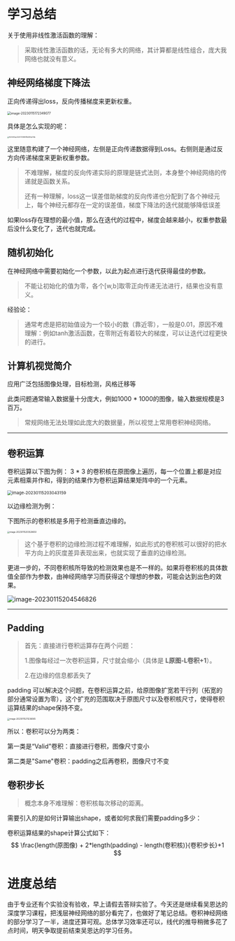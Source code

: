 # 学习总结

关于使用非线性激活函数的理解：

> 采取线性激活函数的话，无论有多大的网络，其计算都是线性组合，庞大我网络也就没有意义。

## 神经网络梯度下降法

正向传递得出loss，反向传播梯度来更新权重。

<img src="https://yoga-typora-photo.oss-cn-beijing.aliyuncs.com/typora_img/image-20230115172349077-1673793433379-1.png" alt="image-20230115172349077" style="zoom:50%;" />

具体是怎么实现的呢：

<img src="https://yoga-typora-photo.oss-cn-beijing.aliyuncs.com/typora_img/f529251aa7d3373f368f18d851a016b-1673793433380-3.jpg" alt="f529251aa7d3373f368f18d851a016b" style="zoom: 25%;" />

这里随意构建了一个神经网络，左侧是正向传递数据得到Loss。右侧则是通过反方向传递梯度来更新权重参数。

> 不难理解，梯度的反向传递实际的原理是链式法则，本身整个神经网络的传递就是函数关系。
>
> 还有一种理解，loss这一误差借助梯度的反向传递也分配到了各个神经元上，每个神经元都存在一定的误差值，梯度下降法的迭代就能够降低误差

如果loss存在理想的最小值，那么在迭代的过程中，梯度会越来越小，权重参数最后没什么变化了，迭代也就完成。



## 随机初始化

在神经网络中需要初始化一个参数，以此为起点进行迭代获得最佳的参数。

> 不能让初始化的值为零，各个[w,b]取零正向传递无法进行，结果也没有意义。

经验论：

>通常考虑是把初始值设为一个较小的数（靠近零），一般是0.01，原因不难理解：例如tanh激活函数，在零附近有着较大的梯度，可以让迭代过程更快的进行。

## 计算机视觉简介

应用广泛包括图像处理，目标检测，风格迁移等

此类问题通常输入数据量十分庞大，例如1000 * 1000的图像，输入数据规模是3百万。

> 常规网络无法处理如此庞大的数据量，所以视觉上常用卷积神经网络。

---

## 卷积运算

卷积运算以下图为例： 3 * 3 的卷积核在原图像上遍历，每一个位置上都是对应元素相乘并作和，得到的结果作为卷积运算结果矩阵中的一个元素。

<img src="https://yoga-typora-photo.oss-cn-beijing.aliyuncs.com/typora_img/image-20230115203043159-1673793460500-7.png" alt="image-20230115203043159" style="zoom:67%;" />

以边缘检测为例：

下图所示的卷积核是多用于检测垂直边缘的。

<img src="https://yoga-typora-photo.oss-cn-beijing.aliyuncs.com/typora_img/image-20230115203528650-1673793460500-9.png" alt="image-20230115203528650" style="zoom: 33%;" />

>这个基于卷积的边缘检测过程不难理解，如此形式的卷积核可以很好的把水平方向上的灰度差异表现出来，也就实现了垂直的边缘检测。



更进一步的，不同卷积核所导致的检测效果也是不一样的。如果将卷积核的具体数值全部作为参数，由神经网络学习而获得这个理想的参数，可能会达到出色的效果。

![image-20230115204546826](https://yoga-typora-photo.oss-cn-beijing.aliyuncs.com/typora_img/image-20230115204546826-1673793460500-11.png)

---

## Padding

>首先：直接进行卷积运算存在两个问题：
>
>1.图像每经过一次卷积运算，尺寸就会缩小（具体是 **L原图-L卷积+1**）。
>
>2.在边缘的信息都丢失了

padding 可以解决这个问题，在卷积运算之前，给原图像扩宽若干行列（拓宽的部分通常设置为零），这个扩充的范围取决于原图尺寸以及卷积核尺寸，使得卷积运算结果的shape保持不变。

<img src="https://yoga-typora-photo.oss-cn-beijing.aliyuncs.com/typora_img/image-20230115211236065-1673793460500-13.png" alt="image-20230115211236065" style="zoom:33%;" />

所以：卷积可以分为两类：

第一类是“Valid”卷积：直接进行卷积，图像尺寸变小

第二类是"Same"卷积：padding之后再卷积，图像尺寸不变

## 卷积步长

>概念本身不难理解：卷积核每次移动的距离。

需要引入的是如何计算输出shape，或者如何求我们需要padding多少：

卷积运算结果的shape计算公式如下：
$$
\frac{length(原图像) + 2*length(padding) - length(卷积核)}{卷积步长}+1
$$

# 进度总结

由于专业还有个实验没有验收，早上请假去答辩实验了。今天还是继续看吴恩达的深度学习课程，把浅层神经网络的部分看完了，也做好了笔记总结。卷积神经网络的部分学习了一半，进度还算可观。总体学习效率还可以，线代的推导稍微多花了点时间，明天争取提前结束吴恩达的学习任务。


















